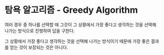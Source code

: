# 탐욕 알고리즘 - Greedy Algorithm

여러 경우 중 하나를 선택할 때 그것이 그 상황에서 가장 좋다고 생각하는 것을 선택해 나가는 방식으로 진행하여 답을 구한다.

그 상황에서 가장 좋다고 생각하는 것을 선택해 나가는 방식이기 때문에 가장 좋은 결과를 얻는 것이 보장되는 것은 아니다.

